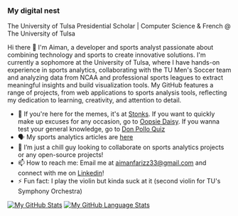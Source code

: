 ###  My digital nest

The University of Tulsa Presidential Scholar | Computer Science & French @ The University of Tulsa

Hi there 👋
I'm Aiman, a developer and sports analyst passionate about combining technology and sports to create innovative solutions. I'm currently a sophomore at the University of Tulsa, where I have hands-on experience in sports analytics, collaborating with the TU Men's Soccer team and analyzing data from NCAA and professional sports leagues to extract meaningful insights and build visualization tools. My GitHub features a range of projects, from web applications to sports analysis tools, reflecting my dedication to learning, creativity, and attention to detail.

- 🔭 If you're here for the memes, it's at <a href="https://stonks-amber.vercel.app/">Stonks</a>. If you want to quickly make up excuses for any occasion, go to <a href="https://oopsiedaisy.vercel.app/">Oopsie Daisy</a>. If you wanna test your general knowledge, go to <a href="https://don-pollo-quiz.vercel.app/">Don Pollo Quiz</a>
- 🗣️ My sports analytics articles are <a href="https://medium.com/@aimanfarizz">here</a>
- 👯 I’m just a chill guy looking to collaborate on sports analytics projects or any open-source projects!
- 📫 How to reach me: Email me at aimanfarizz33@gmail.com and connect with me on <a href="https://www.linkedin.com/in/aiman-akmal-hizam/">Linkedin</a>!
- ⚡ Fun fact: I play the violin but kinda suck at it (second violin for TU's Symphony Orchestra)

[![My GitHub Stats](https://github-readme-stats.vercel.app/api/?username=AimanFariz&count_private=true&theme=tokyonight&showicons=true)]()
[![My GitHub Language Stats](https://github-readme-stats.vercel.app/api/top-langs/?username=aimanfariz&langs_count=100000000000000000000000000000&theme=tokyonight)]()
